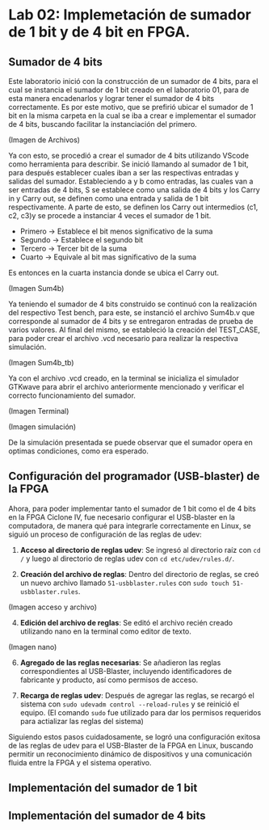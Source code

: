 # Lab 02: Implemetación de sumador de 1 bit y de 4 bit en FPGA.


## Sumador de 4 bits

Este laboratorio inició con la construcción de un sumador de 4 bits, para el cual se instancia el sumador de 1 bit creado en el laboratorio 01, para de esta manera encadenarlos y lograr tener el sumador de 4 bits correctamente. Es por este motivo, que se prefirió ubicar el sumador de 1 bit en la misma carpeta en la cual se iba a crear e implementar el sumador de 4 bits, buscando facilitar la instanciación del primero.

(Imagen de Archivos)

Ya con esto, se procedió a crear el sumador de 4 bits utilizando VScode como herramienta para describir. Se inició llamando al sumador de 1 bit, para después establecer cuales iban a ser las respectivas entradas y salidas del sumador. Estableciendo a y b como entradas, las cuales van a ser entradas de 4 bits, S se establece como una salida de 4 bits y los Carry in y Carry out, se definen como una entrada y salida de 1 bit respectivamente. A parte de esto, se definen los Carry out intermedios (c1, c2, c3)y se procede a instanciar 4 veces el sumador de 1 bit. 

* Primero -> Establece el bit menos significativo de la suma
* Segundo -> Establece el segundo bit
* Tercero -> Tercer bit de la suma
* Cuarto -> Equivale al bit mas significativo de la suma

Es entonces en la cuarta instancia donde se ubica el Carry out.

(Imagen Sum4b)

Ya teniendo el sumador de 4 bits construido se continuó con la realización del respectivo Test bench, para este, se instanció el archivo Sum4b.v que corresponde al sumador de 4 bits y se entregaron entradas de prueba de varios valores. Al final del mismo, se estableció la creación del TEST_CASE, para poder crear el archivo .vcd necesario para realizar la respectiva simulación.

(Imagen Sum4b_tb)

Ya con el archivo .vcd creado, en la terminal se inicializa el simulador GTKwave para abrir el archivo anteriormente mencionado y verificar el correcto funcionamiento del sumador.

(Imagen Terminal)

(Imagen simulación)

De la simulación presentada se puede observar que el sumador opera en optimas condiciones, como era esperado.

## Configuración del programador (USB-blaster) de la FPGA

Ahora, para poder implementar tanto el sumador de 1 bit como el de 4 bits en la FPGA Ciclone IV, fue necesario configurar el USB-blaster en la computadora, de manera qué para integrarle correctamente en Linux, se siguió un proceso de configuración de las reglas de udev:

1. **Acceso al directorio de reglas udev**:
   Se ingresó al directorio raíz con `cd /` y luego al directorio de reglas udev con `cd etc/udev/rules.d/`.

3. **Creación del archivo de reglas**:
   Dentro del directorio de reglas, se creó un nuevo archivo llamado `51-usbblaster.rules` con `sudo touch 51-usbblaster.rules`.

(Imagen acceso y archivo)

4. **Edición del archivo de reglas**:
   Se editó el archivo recién creado utilizando nano en la terminal como editor de texto.

(Imagen nano)

6. **Agregado de las reglas necesarias**:
   Se añadieron las reglas correspondientes al USB-Blaster, incluyendo identificadores de fabricante y producto, así como permisos de acceso.

7. **Recarga de reglas udev**:
   Después de agregar las reglas, se recargó el sistema con `sudo udevadm control --reload-rules` y se reinició el equipo. (El comando `sudo` fue utilizado para dar los permisos requeridos para actializar las reglas del sistema)

Siguiendo estos pasos cuidadosamente, se logró una configuración exitosa de las reglas de udev para el USB-Blaster de la FPGA en Linux, buscando permitir un reconocimiento dinámico de dispositivos y una comunicación fluida entre la FPGA y el sistema operativo.

## Implementación del sumador de 1 bit

## Implementación del sumador de 4 bits
